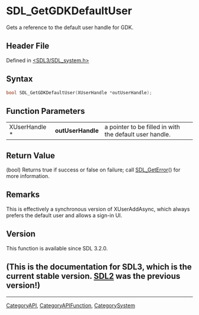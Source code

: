 # SDL_GetGDKDefaultUser

Gets a reference to the default user handle for GDK.

## Header File

Defined in [<SDL3/SDL_system.h>](https://github.com/libsdl-org/SDL/blob/main/include/SDL3/SDL_system.h)

## Syntax

```c
bool SDL_GetGDKDefaultUser(XUserHandle *outUserHandle);
```

## Function Parameters

|               |                   |                                                         |
| ------------- | ----------------- | ------------------------------------------------------- |
| XUserHandle * | **outUserHandle** | a pointer to be filled in with the default user handle. |

## Return Value

(bool) Returns true if success or false on failure; call
[SDL_GetError](SDL_GetError)() for more information.

## Remarks

This is effectively a synchronous version of XUserAddAsync, which always
prefers the default user and allows a sign-in UI.

## Version

This function is available since SDL 3.2.0.

## (This is the documentation for SDL3, which is the current stable version. [SDL2](https://wiki.libsdl.org/SDL2/) was the previous version!)



----
[CategoryAPI](CategoryAPI), [CategoryAPIFunction](CategoryAPIFunction), [CategorySystem](CategorySystem)

